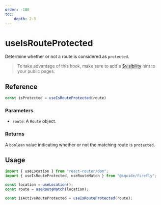 ```yaml
---
order: -100
toc:
    depth: 2-3
---
```


# useIsRouteProtected

Determine whether or not a route is considered as `protected`.

> To take advantage of this hook, make sure to add a [$visibility](../runtime/runtime-class.md#register-a-public-route) hint to your public pages.

## Reference

```ts
const isProtected = useIsRouteProtected(route)
```

### Parameters

- `route`: A `Route` object.

### Returns

A `boolean` value indicating whether or not the matching route is `protected`.

## Usage

```ts
import { useLocation } from "react-router/dom";
import { useIsRouteProtected, useRouteMatch } from "@squide/firefly";

const location = useLocation();
const route = useRouteMatch(location);

const isActiveRouteProtected = useIsRouteProtected(route);
```

